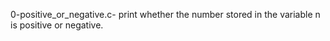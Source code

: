 0-positive_or_negative.c- print whether the number stored in the variable n is positive or negative.
